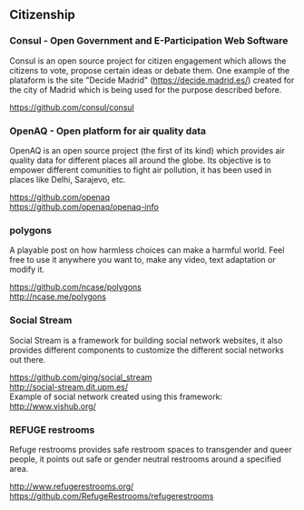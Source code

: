 
## Citizenship

### Consul - Open Government and E-Participation Web Software 

Consul is an open source project for citizen engagement which allows the citizens to 
vote, propose certain ideas or debate them. One example of the plataform is the site 
"Decide Madrid" (https://decide.madrid.es/) created for the city of Madrid which is being used 
for the purpose described before.

https://github.com/consul/consul

### OpenAQ - Open platform for air quality data

OpenAQ is an open source project (the first of its kind) which provides air quality data for different 
places all around the globe. Its objective is to empower different comunities to fight air pollution,
it has been used in places like Delhi, Sarajevo, etc. 

https://github.com/openaq  
https://github.com/openaq/openaq-info

### polygons

A playable post on how harmless choices can make a harmful world.
Feel free to use it anywhere you want to, make any video, text adaptation or modify it.

https://github.com/ncase/polygons   
http://ncase.me/polygons 

### Social Stream

Social Stream is a framework for building social network websites, it also provides different components to customize
the different social networks out there.

https://github.com/ging/social_stream  
http://social-stream.dit.upm.es/  
Example of social network created using this framework: http://www.vishub.org/  

### REFUGE restrooms

Refuge restrooms provides safe restroom spaces to transgender and queer people, it points out safe or gender neutral
restrooms around a specified area.

http://www.refugerestrooms.org/      
https://github.com/RefugeRestrooms/refugerestrooms       


